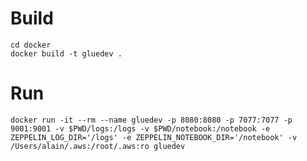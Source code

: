
# Build

    cd docker
    docker build -t gluedev . 

# Run

    docker run -it --rm --name gluedev -p 8080:8080 -p 7077:7077 -p 9001:9001 -v $PWD/logs:/logs -v $PWD/notebook:/notebook -e ZEPPELIN_LOG_DIR='/logs' -e ZEPPELIN_NOTEBOOK_DIR='/notebook' -v /Users/alain/.aws:/root/.aws:ro gluedev



